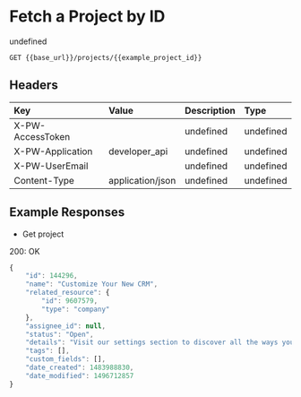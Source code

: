 # Fetch a Project by ID

undefined

`GET {{base_url}}/projects/{{example_project_id}}`

## Headers

| Key | Value | Description | Type |
| :--- | :--- | :--- | :--- |
| X-PW-AccessToken |  | undefined | undefined |
| X-PW-Application | developer\_api | undefined | undefined |
| X-PW-UserEmail |  | undefined | undefined |
| Content-Type | application/json | undefined | undefined |

## Example Responses

* Get project

200: OK

```javascript
{
    "id": 144296,
    "name": "Customize Your New CRM",
    "related_resource": {
        "id": 9607579,
        "type": "company"
    },
    "assignee_id": null,
    "status": "Open",
    "details": "Visit our settings section to discover all the ways you can customize Copper to fit your sales workflow.",
    "tags": [],
    "custom_fields": [],
    "date_created": 1483988830,
    "date_modified": 1496712857
}
```

